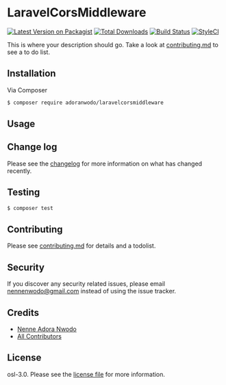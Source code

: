 # LaravelCorsMiddleware

[![Latest Version on Packagist][ico-version]][link-packagist]
[![Total Downloads][ico-downloads]][link-downloads]
[![Build Status][ico-travis]][link-travis]
[![StyleCI][ico-styleci]][link-styleci]

This is where your description should go. Take a look at [contributing.md](contributing.md) to see a to do list.

## Installation

Via Composer

``` bash
$ composer require adoranwodo/laravelcorsmiddleware
```

## Usage

## Change log

Please see the [changelog](changelog.md) for more information on what has changed recently.

## Testing

``` bash
$ composer test
```

## Contributing

Please see [contributing.md](contributing.md) for details and a todolist.

## Security

If you discover any security related issues, please email nennenwodo@gmail.com instead of using the issue tracker.

## Credits

- [Nenne Adora Nwodo][link-author]
- [All Contributors][link-contributors]

## License

osl-3.0. Please see the [license file](license.md) for more information.

[ico-version]: https://img.shields.io/packagist/v/adoranwodo/laravelcorsmiddleware.svg?style=flat-square
[ico-downloads]: https://img.shields.io/packagist/dt/adoranwodo/laravelcorsmiddleware.svg?style=flat-square
[ico-travis]: https://img.shields.io/travis/adoranwodo/laravelcorsmiddleware/master.svg?style=flat-square
[ico-styleci]: https://styleci.io/repos/12345678/shield

[link-packagist]: https://packagist.org/packages/adoranwodo/laravelcorsmiddleware
[link-downloads]: https://packagist.org/packages/adoranwodo/laravelcorsmiddleware
[link-travis]: https://travis-ci.org/adoranwodo/laravelcorsmiddleware
[link-styleci]: https://styleci.io/repos/12345678
[link-author]: https://github.com/nenneadora
[link-contributors]: ../../contributors]